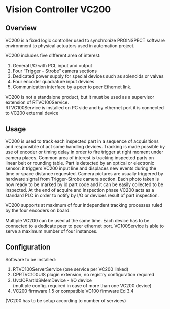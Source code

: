 Vision Controller VC200
=======================

Overview
--------

VC200 is a fixed logic controller used to synchronize PROINSPECT software environment to physical actuators used in automation project.

VC200 includes five different area of interest:

1. General I/O with PCL input and output
2. Four “Trigger – Strobe” camera sections
3. Dedicated power supply for special devices such as solenoids or valves
4. Four encoder quadrature input devices
5. Communication interface by a peer to peer Ethernet link.

VC200 is not a standalone product, but it must be used as a supervisor extension of RTVC100Service.  
RTVC100Service is installed on PC side and by ethernet port it is connected to VC200 external device

Usage
-----

VC200 is used to track each inspected part in a sequence of acquisitions and responsible of act some handling devices. Tracking is made possible by use of encoder or timing delay in order to fire trigger at right moment under camera places. Common area of interest is tracking inspected parts on linear belt or rounding table. Part is detected by an optical or electronic sensor: it triggers VC200 input line and displaces new events during the time or space distance requested. Camera pictures are usually triggered by hardware signal from Trigger-Strobe camera section. Each photo taken is now ready to be marked by id part code and it can be easily collected to be inspected. At the end of acquire and inspection phase VC200 acts as a standard PLC in order to notify by I/O or devices result of part inspection.

VC200 supports at maximum of four independent tracking processes ruled by the four encoders on board.

Multiple VC200 can be used at the same time. Each device has to be connected to a dedicate peer to peer ethernet port. VC100Service is able to serve a maximum number of four instances.

Configuration
-------------

Software to be installed:

1. RTVC100ServerService (one service per VC200 linked)
2. CPRTVC100UIS plugin extension, no registry configuration required
3. UvcIOPartIdSMemDevice - I/O device   
(multiple config. required in case of more than one VC200 device)
4. VC200 firmware 1.5 or compatible VC100 firmware Ed 3.4

(VC200 has to be setup according to number of services)
